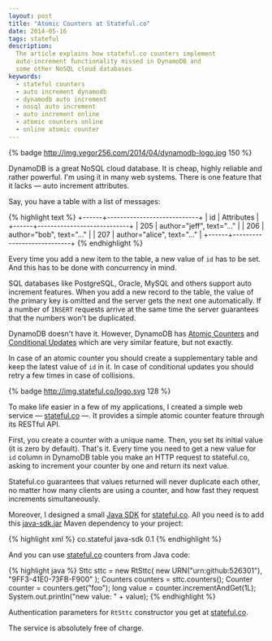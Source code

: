 ```yaml
---
layout: post
title: "Atomic Counters at Stateful.co"
date: 2014-05-16
tags: stateful
description:
  The article explains how stateful.co counters implement
  auto-increment functionality missed in DynamoDB and
  some other NoSQL cloud databases
keywords:
  - stateful counters
  - auto increment dynamodb
  - dynamodb auto increment
  - nosql auto increment
  - auto increment online
  - atomic counters online
  - online atomic counter
---
```


{% badge http://img.yegor256.com/2014/04/dynamodb-logo.jpg 150 %}

DynamoDB is a great NoSQL cloud database. It is cheap, highly
reliable and rather powerful. I'm using it in many web systems.
There is one feature that it lacks &mdash; auto increment attributes.

Say, you have a table with a list of messages:

{% highlight text %}
+------+----------------------------+
| id   | Attributes                 |
+------+----------------------------+
| 205  | author="jeff", text="..."  |
| 206  | author="bob", text="..."   |
| 207  | author="alice", text="..." |
+------+----------------------------+
{% endhighlight %}

Every time you add a new item to the table, a new value of `id` has
to be set. And this has to be done with concurrency in mind.

SQL databases like PostgreSQL, Oracle, MySQL and others support
auto increment features. When you add a new record to the table, the
value of the primary key is omitted and the server gets the next one
automatically. If a number of `INSERT` requests arrive at the same time
the server guarantees that the numbers won't be duplicated.

DynamoDB doesn't have it. However, DynamoDB has
[Atomic Counters](http://docs.aws.amazon.com/amazondynamodb/latest/developerguide/WorkingWithItems.html#WorkingWithItems.AtomicCounters)
and
[Conditional Updates](http://docs.aws.amazon.com/amazondynamodb/latest/developerguide/WorkingWithItems.html#WorkingWithItems.ConditionalUpdate)
which are very similar feature, but not exactly.

In case of an atomic counter you should create a supplementary table
and keep the latest value of `id` in it.
In case of conditional updates you should retry a few times in case of collisions.

{% badge http://img.stateful.co/logo.svg 128 %}

To make life easier in a few of my applications, I created a simple
web service &mdash; [stateful.co](http://www.stateful.co) &mdash;.
It provides a simple atomic counter feature through its RESTful API.

First, you create a counter with a unique name. Then, you set its initial
value (it is zero by default). That's it. Every time you need to get a new
value for `id` column in DynamoDB table you make an HTTP request to
stateful.co, asking to increment your counter by one and return its next
value.

Stateful.co guarantees that values returned will never duplicate each other,
no matter how many clients are using a counter,
and how fast they request increments simultaneously.

Moreover, I designed a small [Java SDK](https://github.com/sttc/java-sdk)
for [stateful.co](http://www.stateful.co). All you need is to
add this [java-sdk.jar](http://repo1.maven.org/maven2/co/stateful/java-sdk/)
Maven dependency to your project:

{% highlight xml %}
<dependency>
  <groupId>co.stateful</groupId>
  <artifactId>java-sdk</artifactId>
  <version>0.1</version>
</dependency>
{% endhighlight %}

And you can use [stateful.co](http://www.stateful.co) counters from Java code:

{% highlight java %}
Sttc sttc = new RtSttc(
  new URN("urn:github:526301"),
  "9FF3-41E0-73FB-F900"
);
Counters counters = sttc.counters();
Counter counter = counters.get("foo");
long value = counter.incrementAndGet(1L);
System.out.println("new value: " + value);
{% endhighlight %}

Authentication parameters for `RtSttc` constructor you get at
[stateful.co](http://www.stateful.co).

The service is absolutely free of charge.
